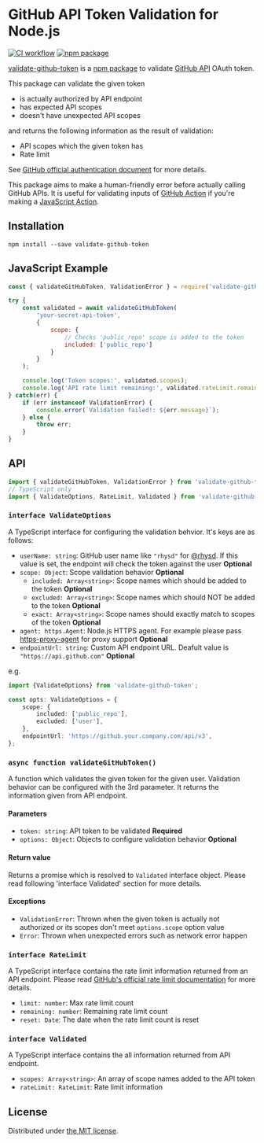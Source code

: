 GitHub API Token Validation for Node.js
=======================================
[![CI workflow][ci-badge]][ci]
[![npm package][npm-badge]][npm]

[validate-github-token][repo] is a [npm package][npm] to validate [GitHub API][dev-gh] OAuth token.

This package can validate the given token

- is actually authorized by API endpoint
- has expected API scopes
- doesn't have unexpected API scopes

and returns the following information as the result of validation:

- API scopes which the given token has
- Rate limit

See [GitHub official authentication document][gh-auth] for more details.

This package aims to make a human-friendly error before actually calling GitHub APIs. It is useful
for validating inputs of [GitHub Action][gh-action] if you're making a [JavaScript Action][js-action].



## Installation

```
npm install --save validate-github-token
```



## JavaScript Example

```javascript
const { validateGitHubToken, ValidationError } = require('validate-github-token');

try {
    const validated = await validateGitHubToken(
        'your-secret-api-token',
        {
            scope: {
                // Checks 'public_repo' scope is added to the token
                included: ['public_repo']
            }
        }
    );

    console.log('Token scopes:', validated.scopes);
    console.log('API rate limit remaining:', validated.rateLimit.remaining);
} catch(err) {
    if (err instanceof ValidationError) {
        console.error(`Validation failed!: ${err.message}`);
    } else {
        throw err;
    }
}
```



## API

```typescript
import { validateGitHubToken, ValidationError } from 'validate-github-token';
// TypeScript only
import { ValidateOptions, RateLimit, Validated } from 'validate-github-token';
```


### `interface ValidateOptions`

A TypeScript interface for configuring the validation behvior. It's keys are as follows:

- `userName: string`: GitHub user name like `"rhysd"` for [@rhysd][me]. If this value is set, the endpoint will
  check the token against the user **Optional**
- `scope: Object`: Scope validation behavior **Optional**
  - `included: Array<string>`: Scope names which should be added to the token **Optional**
  - `excluded: Array<string>`: Scope names which should NOT be added to the token **Optional**
  - `exact: Array<string>`: Scope names should exactly match to scopes of the token **Optional**
- `agent: https.Agent`: Node.js HTTPS agent. For example please pass [https-proxy-agent][proxy] for proxy support **Optional**
- `endpointUrl: string`: Custom API endpoint URL. Deafult value is `"https://api.github.com"` **Optional**

e.g.

```ts
import {ValidateOptions} from 'validate-github-token';

const opts: ValidateOptions = {
    scope: {
        included: ['public_repo'],
        excluded: ['user'],
    },
    endpointUrl: 'https://github.your.company.com/api/v3',
};
```


### `async function validateGitHubToken()`

A function which validates the given token for the given user. Validation behavior can be configured
with the 3rd parameter. It returns the information given from API endpoint.

#### Parameters

- `token: string`: API token to be validated **Required**
- `options: Object`: Objects to configure validation behavior **Optional**

#### Return value

Returns a promise which is resolved to `Validated` interface object. Please read following 'interface Validated'
section for more details.

#### Exceptions

- `ValidationError`: Thrown when the given token is actually not authorized or its scopes don't meet `options.scope` option value
- `Error`: Thrown when unexpected errors such as network error happen


### `interface RateLimit`

A TypeScript interface contains the rate limit information returned from an API endpoint.
Please read [GitHub's official rate limit documentation][rate-limit] for more details.

- `limit: number`: Max rate limit count
- `remaining: number`: Remaining rate limit count
- `reset: Date`: The date when the rate limit count is reset


### `interface Validated`

A TypeScript interface contains the all information returned from API endpoint.

- `scopes: Array<string>`: An array of scope names added to the API token
- `rateLimit: RateLimit`: Rate limit information



## License

Distributed under [the MIT license](./LICENSE.txt).

[repo]: https://github.com/rhysd/validate-github-token
[npm]: https://www.npmjs.com/package/validate-github-token
[dev-gh]: https://developer.github.com/
[proxy]: https://www.npmjs.com/package/https-proxy-agent
[rate-limit]: https://developer.github.com/v3/rate_limit/
[me]: https://github.com/rhysd
[gh-auth]: https://developer.github.com/v3/#authentication
[ci-badge]: https://github.com/rhysd/validate-github-token/workflows/CI/badge.svg?branch=master&event=push
[ci]: https://github.com/rhysd/validate-github-token/actions?query=workflow%3ACI+branch%3Amaster
[npm-badge]: https://badge.fury.io/js/validate-github-token.svg
[gh-action]: https://github.com/features/actions
[js-action]: https://help.github.com/en/actions/automating-your-workflow-with-github-actions/creating-a-javascript-action
